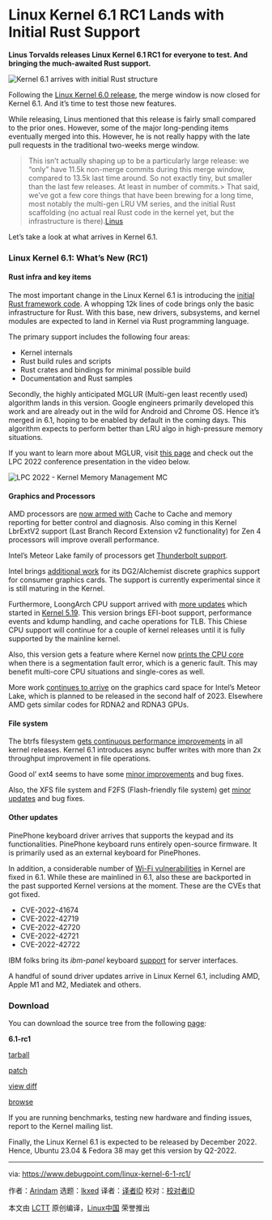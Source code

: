 [#]: subject: "Linux Kernel 6.1 RC1 Lands with Initial Rust Support"
[#]: via: "https://www.debugpoint.com/linux-kernel-6-1-rc1/"
[#]: author: "Arindam https://www.debugpoint.com/author/admin1/"
[#]: collector: "lkxed"
[#]: translator: " "
[#]: reviewer: " "
[#]: publisher: " "
[#]: url: " "

Linux Kernel 6.1 RC1 Lands with Initial Rust Support
======

**Linus Torvalds releases Linux Kernel 6.1 RC1 for everyone to test. And bringing the much-awaited Rust support.**

![Kernel 6.1 arrives with initial Rust structure][1]

Following the [Linux Kernel 6.0 release][2], the merge window is now closed for Kernel 6.1. And it’s time to test those new features.

While releasing, Linus mentioned that this release is fairly small compared to the prior ones. However, some of the major long-pending items eventually merged into this. However, he is not really happy with the late pull requests in the traditional two-weeks merge window.

> This isn’t actually shaping up to be a particularly large release: we “only” have 11.5k non-merge commits during this merge window, compared to 13.5k last time around. So not exactly tiny, but smaller than the last few releases. At least in number of commits.> That said, we’ve got a few core things that have been brewing for a long time, most notably the multi-gen LRU VM series, and the initial Rust scaffolding (no actual real Rust code in the kernel yet, but the infrastructure is there).[Linus][3]

Let’s take a look at what arrives in Kernel 6.1.

### Linux Kernel 6.1: What’s New (RC1)

#### Rust infra and key items

The most important change in the Linux Kernel 6.1 is introducing the [initial Rust framework code][4]. A whopping 12k lines of code brings only the basic infrastructure for Rust. With this base, new drivers, subsystems, and kernel modules are expected to land in Kernel via Rust programming language.

The primary support includes the following four areas:

- Kernel internals
- Rust build rules and scripts
- Rust crates and bindings for minimal possible build
- Documentation and Rust samples

Secondly, the highly anticipated MGLUR (Multi-gen least recently used) algorithm lands in this version. Google engineers primarily developed this work and are already out in the wild for Android and Chrome OS. Hence it’s merged in 6.1, hoping to be enabled by default in the coming days. This algorithm expects to perform better than LRU algo in high-pressure memory situations.

If you want to learn more about MGLUR, visit [this page][5] and check out the LPC 2022 conference presentation in the video below.

![LPC 2022 - Kernel Memory Management MC][6]

#### Graphics and Processors

AMD processors are [now armed with][7] Cache to Cache and memory reporting for better control and diagnosis. Also coming in this Kernel LbrExtV2 support (Last Branch Record Extension v2 functionality) for Zen 4 processors will improve overall performance.

Intel’s Meteor Lake family of processors get [Thunderbolt support][8].

Intel brings [additional work][9] for its DG2/Alchemist discrete graphics support for consumer graphics cards. The support is currently experimental since it is still maturing in the Kernel.

Furthermore, LoongArch CPU support arrived with [more updates][10] which started in [Kernel 5.19][11]. This version brings EFI-boot support, performance events and kdump handling, and cache operations for TLB. This Chiese CPU support will continue for a couple of kernel releases until it is fully supported by the mainline kernel.

Also, this version gets a feature where Kernel now [prints the CPU core][12] when there is a segmentation fault error, which is a generic fault. This may benefit multi-core CPU situations and single-cores as well.

More work [continues to arrive][13] on the graphics card space for Intel’s Meteor Lake, which is planned to be released in the second half of 2023. Elsewhere AMD gets similar codes for RDNA2 and RDNA3 GPUs.

#### File system

The btrfs filesystem [gets continuous performance improvements][14] in all kernel releases. Kernel 6.1 introduces async buffer writes with more than 2x throughput improvement in file operations.

Good ol’ ext4 seems to have some [minor improvements][15] and bug fixes.

Also, the XFS file system and F2FS (Flash-friendly file system) get [minor updates][16] and bug fixes.

#### Other updates

PinePhone keyboard driver arrives that supports the keypad and its functionalities. PinePhone keyboard runs entirely open-source firmware. It is primarily used as an external keyboard for PinePhones.

In addition, a considerable number of [Wi-Fi vulnerabilities][17] in Kernel are fixed in 6.1. While these are mainlined in 6.1, also these are backported in the past supported Kernel versions at the moment. These are the CVEs that got fixed.

- CVE-2022-41674
- CVE-2022-42719
- CVE-2022-42720
- CVE-2022-42721
- CVE-2022-42722

IBM folks bring its _ibm-panel_ keyboard [support][18] for server interfaces.

A handful of sound driver updates arrive in Linux Kernel 6.1, including AMD, Apple M1 and M2, Mediatek and others.

### Download

You can download the source tree from the following [page][19]:

**6.1-rc1**

[tarball][20]

[patch][21]

[view diff][22]

[browse][23]

If you are running benchmarks, testing new hardware and finding issues, report to the Kernel mailing list.

Finally, the Linux Kernel 6.1 is expected to be released by December 2022. Hence, Ubuntu 23.04 & Fedora 38 may get this version by Q2-2022.

--------------------------------------------------------------------------------

via: https://www.debugpoint.com/linux-kernel-6-1-rc1/

作者：[Arindam][a]
选题：[lkxed][b]
译者：[译者ID](https://github.com/译者ID)
校对：[校对者ID](https://github.com/校对者ID)

本文由 [LCTT](https://github.com/LCTT/TranslateProject) 原创编译，[Linux中国](https://linux.cn/) 荣誉推出

[a]: https://www.debugpoint.com/author/admin1/
[b]: https://github.com/lkxed
[1]: https://www.debugpoint.com/wp-content/uploads/2022/10/kernel61rc1head-1024x576.jpg
[2]: https://www.debugpoint.com/linux-kernel-6-0/
[3]: https://lore.kernel.org/lkml/CAHk-=wj6y5fipM2A5kEuOO9qm5PBzUY=-m9viEahhtxT09KR_g@mail.gmail.com/T/#u
[4]: https://git.kernel.org/pub/scm/linux/kernel/git/torvalds/linux.git/commit/?id=8aebac82933ff1a7c8eede18cab11e1115e2062b
[5]: https://docs.kernel.org/mm/multigen_lru.html
[6]: https://www.youtube.com/embed/VRw3oaRsV9g?feature=oembed
[7]: https://lore.kernel.org/lkml/20221007203153.228388-1-acme@kernel.org/
[8]: https://lore.kernel.org/lkml/Y0BVmJb6dpD8jrFF@kroah.com/T/#u
[9]: https://lists.freedesktop.org/archives/intel-gfx/2022-August/303966.html
[10]: https://git.kernel.org/pub/scm/linux/kernel/git/torvalds/linux.git/commit/?id=95b8b5953a315081eadbadf49200e57d7e05aae7
[11]: https://www.debugpoint.com/linux-kernel-5-19/
[12]: https://github.com/torvalds/linux/commit/0db7058e8e23e6bbab1b4747ecabd1784c34f50b
[13]: https://lore.kernel.org/dri-devel/CAPM=9tzs4n8dDQ_XVVPS_5jrBgsNkhDQvf-B_XmUg+EG_M2i4Q@mail.gmail.com/
[14]: https://lore.kernel.org/lkml/cover.1664798047.git.dsterba@suse.com/
[15]: https://lore.kernel.org/lkml/Yz0B+L+vHKIARzKj@mit.edu/
[16]: https://git.kernel.org/pub/scm/linux/kernel/git/torvalds/linux.git/commit/?id=60bb8154d1d77042a5d43d335a68fdb202302cbe
[17]: https://seclists.org/oss-sec/2022/q4/20
[18]: https://lore.kernel.org/lkml/Y0O%2FKXxdj2gc4Sw+@google.com/
[19]: https://www.kernel.org/
[20]: https://git.kernel.org/torvalds/t/linux-6.1-rc1.tar.gz
[21]: https://git.kernel.org/torvalds/p/v6.1-rc1/v6.0
[22]: https://git.kernel.org/torvalds/ds/v6.1-rc1/v6.0
[23]: https://git.kernel.org/torvalds/h/v6.1-rc1
